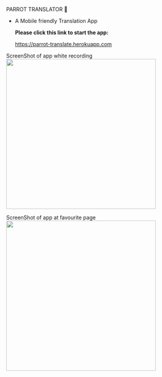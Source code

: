 PARROT TRANSLATOR 🦜

- A Mobile friendly Translation App

  **Please click this link to start the app:**

  https://parrot-translate.herokuapp.com

ScreenShot of app white recording
<img src="https://raw.github.com/ttyngai/parrot-translate/main/src/images/recordingScreen.jpg" width="400">

ScreenShot of app at favourite page
<img src="https://raw.github.com/ttyngai/parrot-translate/main/src/images/favScreen.jpg" width="400">

